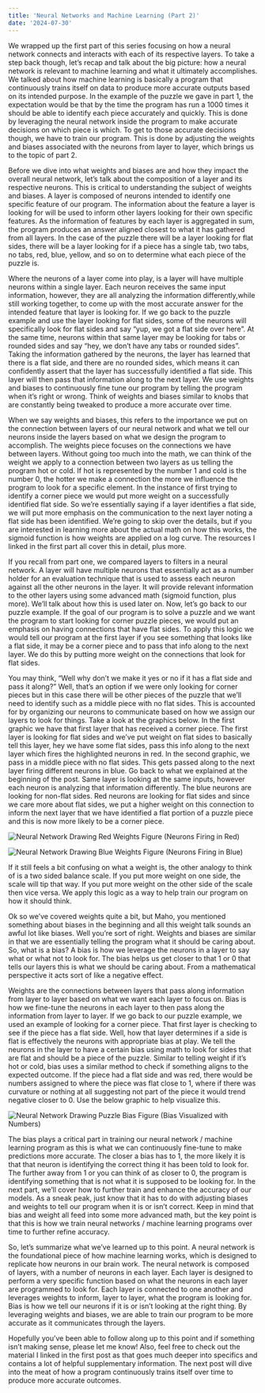 ```yaml
---
title: 'Neural Networks and Machine Learning (Part 2)'
date: '2024-07-30'
---
```


We wrapped up the first part of this series focusing on how a neural network connects and interacts with each of its respective layers. To take a step back though, let’s recap and talk about the big picture: how a neural network is relevant to machine learning and what it ultimately accomplishes. We talked about how machine learning is basically a program that continuously trains itself on data to produce more accurate outputs based on its intended purpose. In the example of the puzzle we gave in part 1, the expectation would be that by the time the program has run a 1000 times it should be able to identify each piece accurately and quickly. This is done by leveraging the neural network inside the program to make accurate decisions on which piece is which. To get to those accurate decisions though, we have to train our program. This is done by adjusting the weights and biases associated with the neurons from layer to layer, which brings us to the topic of part 2. 

Before we dive into what weights and biases are and how they impact the overall neural network, let’s talk about the composition of a layer and its respective neurons. This is critical to understanding the subject of weights and biases. A layer is composed of neurons intended to identify one specific feature of our program. The information about the feature a layer is looking for will be used to inform other layers looking for their own specific features. As the information of features by each layer is aggregated in sum, the program produces an answer aligned closest to what it has gathered from all layers. In the case of the puzzle there will be a layer looking for flat sides, there will be a layer looking for if a piece has a single tab, two tabs, no tabs, red, blue, yellow, and so on to determine what each piece of the puzzle is. 

Where the neurons of a layer come into play, is a layer will have multiple neurons within a single layer. Each neuron receives the same input information, however, they are all analyzing the information differently,while still working together, to come up with the most accurate answer for the intended feature that layer is looking for. If we go back to the puzzle example and use the layer looking for flat sides, some of the neurons will specifically look for flat sides and say “yup, we got a flat side over here”. At the same time, neurons within that same layer may be looking for tabs or rounded sides and say “hey, we don’t have any tabs or rounded sides”. Taking the information gathered by the neurons, the layer has learned that there is a flat side, and there are no rounded sides, which means it can confidently assert that the layer has successfully identified a flat side. This layer will then pass that information along to the next layer. We use weights and biases to continuously fine tune our program by telling the program when it’s right or wrong. Think of weights and biases similar to knobs that are constantly being tweaked to produce a more accurate over time. 

When we say weights and biases, this refers to the importance we put on the connection between layers of our neural network and what we tell our neurons inside the layers based on what we design the program to accomplish. The weights piece focuses on the connections we have between layers. Without going too much into the math, we can think of the weight we apply to a connection between two layers as us telling the program hot or cold. If hot is represented by the number 1 and cold is the number 0, the hotter we make a connection the more we influence the program to look for a specific element. In the instance of first trying to identify a corner piece we would put more weight on a successfully identified flat side. So we’re essentially saying if a layer identifies a flat side, we will put more emphasis on the communication to the next layer noting a flat side has been identified. We’re going to skip over the details, but if you are interested in learning more about the actual math on how this works, the sigmoid function is how weights are applied on a log curve. The resources I linked in the first part all cover this in detail, plus more.

If you recall from part one, we compared layers to filters in a neural network. A layer will have multiple neurons that essentially act as a number holder for an evaluation technique that is used to assess each neuron against all the other neurons in the layer. It will provide relevant information to the other layers using some advanced math (sigmoid function, plus more). We’ll talk about how this is used later  on. Now, let’s go back to our puzzle example. If the goal of our program is to solve a puzzle and we want the program to start looking for corner puzzle pieces, we would put an emphasis on having connections that have flat sides. To apply this logic we would tell our program at the first layer if you see something that looks like a flat side, it may be a corner piece and to pass that info along to the next layer. We do this by putting more weight on the connections that look for flat sides. 

You may think, “Well why don’t we make it yes or no if it has a flat side and pass it along?” Well, that’s an option if we were only looking for corner pieces but in this case there will be other pieces of the puzzle that we’ll need to identify such as a middle piece with no flat sides. This is accounted for by organizing our neurons to communicate based on how we assign our layers to look for things. Take a look at the graphics below. In the first graphic we have that first layer that has received a corner piece. The first layer is looking for flat sides and we’ve put weight on flat sides to basically tell this layer, hey we have some flat sides, pass this info along to the next layer which fires the highlighted neurons in red. In the second graphic, we pass in a middle piece with no flat sides. This gets passed along to the next layer firing different neurons in blue. Go back to what we explained at the beginning of the post. Same layer is looking at the same inputs, however each neuron is analyzing that information differently. The blue neurons are looking for non-flat sides. Red neurons are looking for flat sides and since we care more about flat sides, we put a higher weight on this connection to inform the next layer that we have identified a flat portion of a puzzle piece and this is now more likely to be a corner piece.

![Neural Network Drawing Red Weights](/images/Neural_Network_Drawing_Red_Weights.jpg "Neural Network Drawing Red Weights") Figure (Neurons Firing in Red)

![Neural Network Drawing Blue Weights](/images/Neural_Network_Drawing_Blue_Weights.jpg "Neural Network Drawing Blue Weights") Figure (Neurons Firing in Blue)

If it still feels a bit confusing on what a weight is, the other analogy to think of is a two sided balance scale. If you put more weight on one side, the scale will tip that way. If you put more weight on the other side of the scale then vice versa. We apply this logic as a way to help train our program on how it should think. 

Ok so we’ve covered weights quite a bit, but Maho, you mentioned something about biases in the beginning and all this weight talk sounds an awful lot like biases. Well you’re sort of right. Weights and biases are similar in that we are essentially telling the program what it should be caring about. So, what is a bias? A bias is how we leverage the neurons in a layer to say what or what not to look for. The bias helps us get closer to that 1 or 0 that tells our layers this is what we should be caring about. From a mathematical perspective it acts sort of like a negative effect. 

Weights are the connections between layers that pass along information from layer to layer based on what we want each layer to focus on. Bias is how we fine-tune the neurons in each layer to then pass along the information from layer to layer. If we go back to our puzzle example, we used an example of looking for a corner piece. That first layer is checking to see if the piece has a flat side. Well, how that layer determines if a side is flat is effectively the neurons with appropriate bias at play. We tell the neurons in the layer to have a certain bias using math to look for sides that are flat and should be a piece of the puzzle. Similar to telling weight if it’s hot or cold, bias uses a similar method to check if something aligns to the expected outcome. If the piece had a flat side and was red, there would be numbers assigned to where the piece was flat close to 1, where if there was curvature or nothing at all suggesting not part of the piece it would trend negative closer to 0. Use the below graphic to help visualize this.   

![Neural Network Drawing Puzzle Bias](/images/Neural_Network_Drawing_Puzzle_Bias.jpg "Neural Network Drawing Puzzle Bias") Figure (Bias Visualized with Numbers)

The bias plays a critical part in training our neural network / machine learning program as this is what we can continuously fine-tune to make predictions more accurate. The closer a bias has to 1, the more likely it is that that neuron is identifying the correct thing it has been told to look for. The further away from 1 or you can think of as closer to 0, the program is identifying something that is not what it is supposed to be looking for. In the next part, we’ll cover how to further train and enhance the accuracy of our models. As a sneak peak, just know that it has to do with adjusting biases and weights to tell our program when it is or isn’t correct. Keep in mind that bias and weight all feed into some more advanced math, but the key point is that this is how we train neural networks / machine learning programs over time to further refine accuracy. 

So, let’s summarize what we’ve learned up to this point. A neural network is the foundational piece of how machine learning works, which is designed to replicate how neurons in our brain work. The neural network is composed of layers, with a number of neurons in each layer. Each layer is designed to perform a very specific function based on what the neurons in each layer are programmed to look for. Each layer is connected to one another and leverages weights to inform, layer to layer, what the program is looking for. Bias is how we tell our neurons if it is or isn’t looking at the right thing. By leveraging weights and biases, we are able to train our program to be more accurate as it communicates through the layers. 

Hopefully you’ve been able to follow along up to this point and if something isn’t making sense, please let me know! Also, feel free to check out the material I linked in the first post as that goes much deeper into specifics and contains a lot of helpful supplementary information. The next post will dive into the meat of how a program continuously trains itself over time to produce more accurate outcomes.

